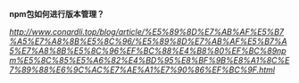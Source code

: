 **npm包如何进行版本管理？**

*http://www.conardli.top/blog/article/%E5%89%8D%E7%AB%AF%E5%B7%A5%E7%A8%8B%E5%8C%96/%E5%89%8D%E7%AB%AF%E5%B7%A5%E7%A8%8B%E5%8C%96%EF%BC%88%E4%B8%80%EF%BC%89npm%E5%8C%85%E5%A6%82%E4%BD%95%E8%BF%9B%E8%A1%8C%E7%89%88%E6%9C%AC%E7%AE%A1%E7%90%86%EF%BC%9F.html*

